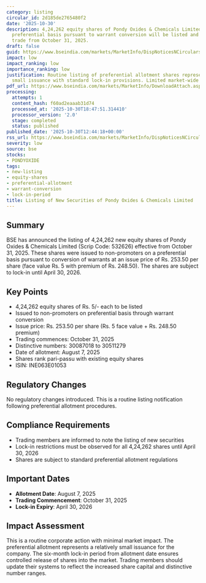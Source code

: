```yaml
---
category: listing
circular_id: 2d185de2765480f2
date: '2025-10-30'
description: 4,24,262 equity shares of Pondy Oxides & Chemicals Limited issued on
  preferential basis pursuant to warrant conversion will be listed and permitted to
  trade from October 31, 2025.
draft: false
guid: https://www.bseindia.com/markets/MarketInfo/DispNoticesNCirculars.aspx?Noticeid={A18F96A3-0FF2-4EA1-9A66-3A74CB0482DF}&noticeno=20251030-27&dt=10/30/2025&icount=27&totcount=63&flag=0
impact: low
impact_ranking: low
importance_ranking: low
justification: Routine listing of preferential allotment shares representing a relatively
  small issuance with standard lock-in provisions. Limited market-wide impact.
pdf_url: https://www.bseindia.com/markets/MarketInfo/DownloadAttach.aspx?id=20251030-27&attachedId=
processing:
  attempts: 1
  content_hash: f60ad2eaaab31d74
  processed_at: '2025-10-30T18:47:51.314410'
  processor_version: '2.0'
  stage: completed
  status: published
published_date: '2025-10-30T12:44:18+00:00'
rss_url: https://www.bseindia.com/markets/MarketInfo/DispNoticesNCirculars.aspx?Noticeid={A18F96A3-0FF2-4EA1-9A66-3A74CB0482DF}&noticeno=20251030-27&dt=10/30/2025&icount=27&totcount=63&flag=0
severity: low
source: bse
stocks:
- PONDYOXIDE
tags:
- new-listing
- equity-shares
- preferential-allotment
- warrant-conversion
- lock-in-period
title: Listing of New Securities of Pondy Oxides & Chemicals Limited
---
```


## Summary

BSE has announced the listing of 4,24,262 new equity shares of Pondy Oxides & Chemicals Limited (Scrip Code: 532626) effective from October 31, 2025. These shares were issued to non-promoters on a preferential basis pursuant to conversion of warrants at an issue price of Rs. 253.50 per share (face value Rs. 5 with premium of Rs. 248.50). The shares are subject to lock-in until April 30, 2026.

## Key Points

- 4,24,262 equity shares of Rs. 5/- each to be listed
- Issued to non-promoters on preferential basis through warrant conversion
- Issue price: Rs. 253.50 per share (Rs. 5 face value + Rs. 248.50 premium)
- Trading commences: October 31, 2025
- Distinctive numbers: 30087018 to 30511279
- Date of allotment: August 7, 2025
- Shares rank pari-passu with existing equity shares
- ISIN: INE063E01053

## Regulatory Changes

No regulatory changes introduced. This is a routine listing notification following preferential allotment procedures.

## Compliance Requirements

- Trading members are informed to note the listing of new securities
- Lock-in restrictions must be observed for all 4,24,262 shares until April 30, 2026
- Shares are subject to standard preferential allotment regulations

## Important Dates

- **Allotment Date**: August 7, 2025
- **Trading Commencement**: October 31, 2025
- **Lock-in Expiry**: April 30, 2026

## Impact Assessment

This is a routine corporate action with minimal market impact. The preferential allotment represents a relatively small issuance for the company. The six-month lock-in period from allotment date ensures controlled release of shares into the market. Trading members should update their systems to reflect the increased share capital and distinctive number ranges.